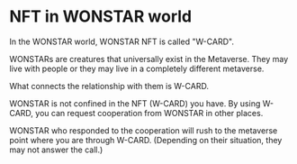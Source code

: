 # NFT in WONSTAR world

In the WONSTAR world, WONSTAR NFT is called "W-CARD".

WONSTARs are creatures that universally exist in the Metaverse. They may live with people or they may live in a completely different metaverse.

What connects the relationship with them is W-CARD.

WONSTAR is not confined in the NFT (W-CARD) you have. By using W-CARD, you can request cooperation from WONSTAR in other places.

WONSTAR who responded to the cooperation will rush to the metaverse point where you are through W-CARD. (Depending on their situation, they may not answer the call.)
